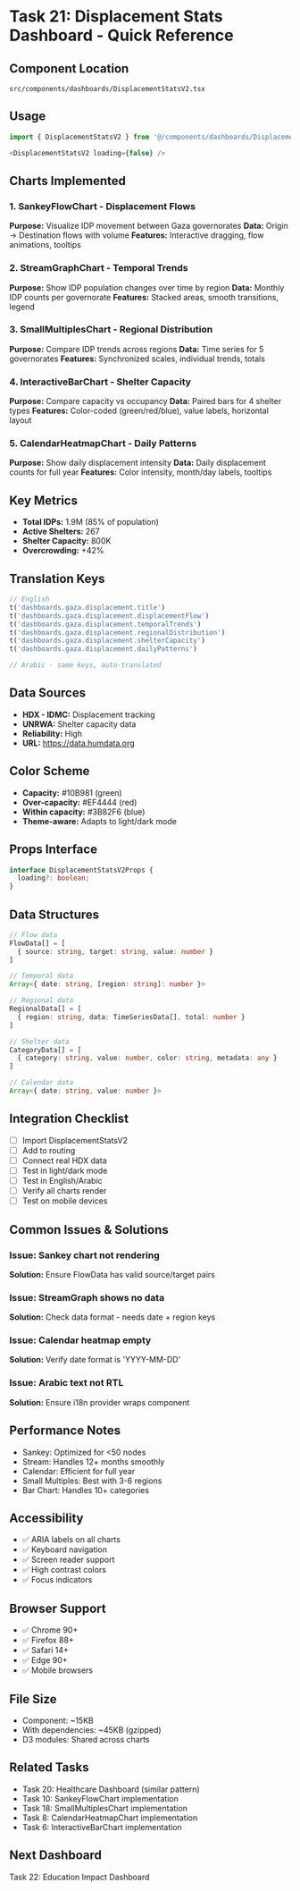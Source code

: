 # Task 21: Displacement Stats Dashboard - Quick Reference

## Component Location
```
src/components/dashboards/DisplacementStatsV2.tsx
```

## Usage
```typescript
import { DisplacementStatsV2 } from '@/components/dashboards/DisplacementStatsV2';

<DisplacementStatsV2 loading={false} />
```

## Charts Implemented

### 1. SankeyFlowChart - Displacement Flows
**Purpose:** Visualize IDP movement between Gaza governorates
**Data:** Origin → Destination flows with volume
**Features:** Interactive dragging, flow animations, tooltips

### 2. StreamGraphChart - Temporal Trends
**Purpose:** Show IDP population changes over time by region
**Data:** Monthly IDP counts per governorate
**Features:** Stacked areas, smooth transitions, legend

### 3. SmallMultiplesChart - Regional Distribution
**Purpose:** Compare IDP trends across regions
**Data:** Time series for 5 governorates
**Features:** Synchronized scales, individual trends, totals

### 4. InteractiveBarChart - Shelter Capacity
**Purpose:** Compare capacity vs occupancy
**Data:** Paired bars for 4 shelter types
**Features:** Color-coded (green/red/blue), value labels, horizontal layout

### 5. CalendarHeatmapChart - Daily Patterns
**Purpose:** Show daily displacement intensity
**Data:** Daily displacement counts for full year
**Features:** Color intensity, month/day labels, tooltips

## Key Metrics
- **Total IDPs:** 1.9M (85% of population)
- **Active Shelters:** 267
- **Shelter Capacity:** 800K
- **Overcrowding:** +42%

## Translation Keys
```typescript
// English
t('dashboards.gaza.displacement.title')
t('dashboards.gaza.displacement.displacementFlow')
t('dashboards.gaza.displacement.temporalTrends')
t('dashboards.gaza.displacement.regionalDistribution')
t('dashboards.gaza.displacement.shelterCapacity')
t('dashboards.gaza.displacement.dailyPatterns')

// Arabic - same keys, auto-translated
```

## Data Sources
- **HDX - IDMC:** Displacement tracking
- **UNRWA:** Shelter capacity data
- **Reliability:** High
- **URL:** https://data.humdata.org

## Color Scheme
- **Capacity:** #10B981 (green)
- **Over-capacity:** #EF4444 (red)
- **Within capacity:** #3B82F6 (blue)
- **Theme-aware:** Adapts to light/dark mode

## Props Interface
```typescript
interface DisplacementStatsV2Props {
  loading?: boolean;
}
```

## Data Structures
```typescript
// Flow data
FlowData[] = [
  { source: string, target: string, value: number }
]

// Temporal data
Array<{ date: string, [region: string]: number }>

// Regional data
RegionalData[] = [
  { region: string, data: TimeSeriesData[], total: number }
]

// Shelter data
CategoryData[] = [
  { category: string, value: number, color: string, metadata: any }
]

// Calendar data
Array<{ date: string, value: number }>
```

## Integration Checklist
- [ ] Import DisplacementStatsV2
- [ ] Add to routing
- [ ] Connect real HDX data
- [ ] Test in light/dark mode
- [ ] Test in English/Arabic
- [ ] Verify all charts render
- [ ] Test on mobile devices

## Common Issues & Solutions

### Issue: Sankey chart not rendering
**Solution:** Ensure FlowData has valid source/target pairs

### Issue: StreamGraph shows no data
**Solution:** Check data format - needs date + region keys

### Issue: Calendar heatmap empty
**Solution:** Verify date format is 'YYYY-MM-DD'

### Issue: Arabic text not RTL
**Solution:** Ensure i18n provider wraps component

## Performance Notes
- Sankey: Optimized for <50 nodes
- Stream: Handles 12+ months smoothly
- Calendar: Efficient for full year
- Small Multiples: Best with 3-6 regions
- Bar Chart: Handles 10+ categories

## Accessibility
- ✅ ARIA labels on all charts
- ✅ Keyboard navigation
- ✅ Screen reader support
- ✅ High contrast colors
- ✅ Focus indicators

## Browser Support
- ✅ Chrome 90+
- ✅ Firefox 88+
- ✅ Safari 14+
- ✅ Edge 90+
- ✅ Mobile browsers

## File Size
- Component: ~15KB
- With dependencies: ~45KB (gzipped)
- D3 modules: Shared across charts

## Related Tasks
- Task 20: Healthcare Dashboard (similar pattern)
- Task 10: SankeyFlowChart implementation
- Task 18: SmallMultiplesChart implementation
- Task 8: CalendarHeatmapChart implementation
- Task 6: InteractiveBarChart implementation

## Next Dashboard
Task 22: Education Impact Dashboard
